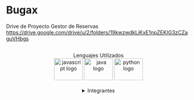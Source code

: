 # Bugax
Drive de Proyecto Gestor de Reservas
https://drive.google.com/drive/u/2/folders/19kwzwdkLiKxE1npZEKIG3zCZaguVHbgs
<p>

  ##
  <div align="center">
 Lenguajes Utilizados
  </div>
  <div align="center">
    <img src="https://cdn.jsdelivr.net/gh/devicons/devicon/icons/javascript/javascript-original.svg" height="60" width="78" alt="javascript logo"  />
    <img src="https://cdn.jsdelivr.net/gh/devicons/devicon/icons/java/java-original.svg" height="60" width="78" alt="java logo"  />
    <img src="https://cdn.jsdelivr.net/gh/devicons/devicon/icons/python/python-original.svg" height="60" width="78" alt="python logo"  />
  </div>
 <br>
  <details align=center>
    <summary>Integrantes</Summary>
  <table border=1 align=center>
    <tr>
        <td align=center><a href=https://github.com/SergioMezzabotta>Mezzabotta Sergio</a></td>  
    </tr>
    <tr>
        <td align=center><a href=https://github.com/FacundoGerv>Gervasi Facundo</a></td>
    </tr>
    <tr>
        <td align=center><a href=https://github.com/chimydevs>Guajardo Jose</a></td>
    </tr>
    <tr>
        <td align=center><a href=https://github.com/rodrigoamoros>Amoros Rodrigo</a></td>
    </tr>
    <tr>
        <td align=center><a href=https://github.com/ivorossi>Rossi Ivo</a></td>
    </tr>
    <tr>
        <td align=center><a href=https://github.com/KevDev2>Baez Kevin</a></td>
    </tr>
    <tr>
        <td align=center><a href=https://github.com/pini14>Pinillos Agustin</a></td>
    </tr>
    <tr>
        <td align=center><a href=https://github.com/BugaToro>Bugarin Luciano</a></td>
    </tr>
    <tr>
        <td align=center><a href=https://github.com/Six087>Velazquez Martin</a></td>
    </tr>
    <tr>
        <td align=center><a href=https://github.com/DoctorRemix>Chavez Jesus</a></td>
    </tr>
    <tr>
        <td align=center><a href=https://github.com/SlimCb>Benegas Cristian</a></td>
    </tr>
  </table>
</details>
  </p>
  